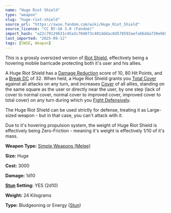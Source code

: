 ```yaml
---
name: "Huge Riot Shield"
type: "weapon"
slug: "huge-riot-shield"
source_url: "https://swse.fandom.com/wiki/Huge_Riot_Shield"
source_license: "CC BY-SA 3.0 (Fandom)"
import_hash: "a22c79129631c45a3c704073c401dddac0d578593aefa66dda730e9b575ab6c7"
last_imported: "2025-09-12"
tags: [SWSE, Weapon]
---
```

This is a grossly oversized version of [Riot Shield](https://swse.fandom.com/wiki/Riot_Shield), effectively being a hovering mobile barricade protecting both it's user and his allies.

A Huge Riot Shield has a [Damage Reduction](https://swse.fandom.com/wiki/Damage_Reduction) score of 10, 80 Hit Points, and a [Break DC](https://swse.fandom.com/wiki/Break_DC) of 32. When held, a Huge Riot Shield grants you [Total Cover](https://swse.fandom.com/wiki/Total_Cover) against all attacks on any turn, and increases [Cover](https://swse.fandom.com/wiki/Cover) of all allies, standing on the same square as the user or directly near the user, by one step (lack of cover to normal cover, normal cover to improved cover, improved cover to total cover) on any turn during which you [Fight Defensively](https://swse.fandom.com/wiki/Fight_Defensively).

The Huge Riot Shield can be used strictly for defense, treating it as Large-sized weapon - but in that case, you can't attack with it.

Due to it's hovering propulsion system, the weight of Huge Riot Shield is effectively being Zero-Friction - meaning it's weight is effectively 1/10 of it's mass.

**Weapon Type:** [Simple Weapons (Melee)](https://swse.fandom.com/wiki/Simple_Weapons_(Melee))

**Size:** Huge

**Cost:** 3000

**Damage:** 1d10

**[Stun](https://swse.fandom.com/wiki/Stun) Setting:** YES (2d10)

**Weight:** 24 Kilograms

**Type:** Bludgeoning or Energy ([Stun](https://swse.fandom.com/wiki/Stun))